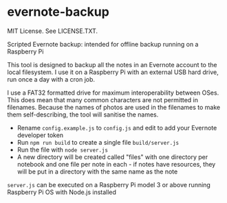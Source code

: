 # evernote-backup

MIT License. See LICENSE.TXT.

Scripted Evernote backup: intended for offline backup running on a Raspberry Pi

This tool is designed to backup all the notes in an Evernote account to the local filesystem.
I use it on a Raspberry Pi with an external USB hard drive, run once a day with a cron job.

I use a FAT32 formatted drive for maximum interoperability between OSes. This does mean that
many common characters are not permitted in filenames. Because the names of photos are used
in the filenames to make them self-describing, the tool will sanitise the names.

* Rename `config.example.js` to `config.js` and edit to add your Evernote developer token
* Run `npm run build` to create a single file `build/server.js`
* Run the file with `node server.js`
* A new directory will be created called "files" with one directory per notebook and one file per note in each - if notes have resources, they will be put in a directory with the same name as the note

`server.js` can be executed on a Raspberry Pi model 3 or above running Raspberry Pi OS with Node.js installed